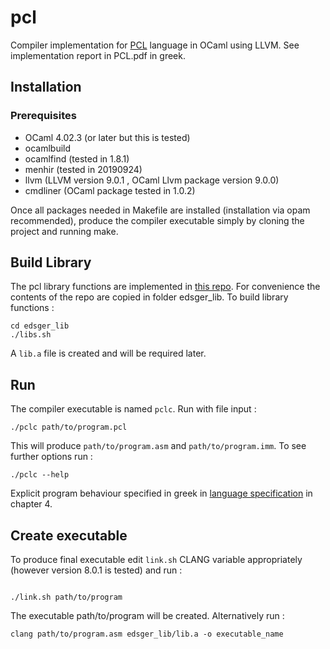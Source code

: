 # pcl

Compiler implementation for [PCL](http://courses.softlab.ntua.gr/compilers/2019a/pcl2019.pdf) language in OCaml using LLVM. 
See implementation report in PCL.pdf in greek.

## Installation
### Prerequisites
* OCaml 4.02.3 (or later but this is tested)
* ocamlbuild
* ocamlfind (tested in 1.8.1)
* menhir    (tested in 20190924)
* llvm (LLVM version 9.0.1 , OCaml Llvm package version 9.0.0)
* cmdliner  (OCaml package tested in  1.0.2)

Once all packages needed in Makefile are installed (installation via opam recommended),
produce the compiler executable simply by cloning the project and running make. 

## Build Library
The pcl library functions are implemented in [this repo](https://github.com/abenetopoulos/edsger_lib).
For convenience the contents of the repo are copied in folder edsger_lib. To build library functions :

```
cd edsger_lib
./libs.sh
```
A `lib.a` file is created and will be required later.

## Run
The compiler executable is named `pclc`. Run with file input :

```
./pclc path/to/program.pcl
```
This will produce `path/to/program.asm` and `path/to/program.imm`. To see further options
run :

```
./pclc --help
```

Explicit program behaviour specified in greek in [language specification](http://courses.softlab.ntua.gr/compilers/2019a/pcl2019.pdf)
in chapter 4.

## Create executable
To produce final executable edit `link.sh` CLANG variable appropriately (however version 8.0.1 is tested) and run :

```

./link.sh path/to/program
```

The executable path/to/program will be created. Alternatively run :

```
clang path/to/program.asm edsger_lib/lib.a -o executable_name
```


